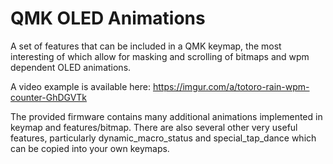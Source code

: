 # QMK OLED Animations

A set of features that can be included in a QMK keymap, the most interesting of which allow for masking and scrolling of bitmaps and wpm dependent OLED animations.

A video example is available here: https://imgur.com/a/totoro-rain-wpm-counter-GhDGVTk

The provided firmware contains many additional animations implemented in keymap and features/bitmap. There are also several other very useful features, particularly dynamic_macro_status and special_tap_dance which can be copied into your own keymaps.
